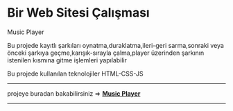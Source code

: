 
<h1> Bir Web Sitesi Çalışması</h1>

<p>Music Player</p>
<p>Bu projede kayıtlı şarkıları oynatma,duraklatma,ileri-geri sarma,sonraki veya önceki şarkıya geçme,karışık-sırayla çalma,player üzerinden şarkının istenilen kısmına gitme işlemleri yapılabilir</p>
<p>Bu projede kullanılan teknolojiler HTML-CSS-JS</p>

***


projeye buradan bakabilirsiniz => <a href="https://hamits.github.io/music-player"> **Music Player**   


***